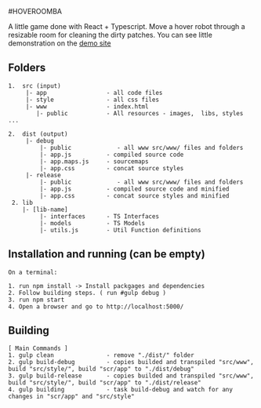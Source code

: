 #HOVEROOMBA

 A little game done with React + Typescript. Move a hover robot through a resizable room for cleaning the dirty patches. You can see little demonstration on the [demo site](https://kataclan.github.io/#/)

Folders 
------------------------------------
    1.  src (input)
         |- app                 - all code files
         |- style               - all css files
         |- www                 - index.html  
            |- public           - All resources - images,  libs, styles ...

    2.  dist (output)
         |- debug
             |- public             - all www src/www/ files and folders
             |- app.js          - compiled source code
             |- app.maps.js     - sourcemaps
             |- app.css         - concat source styles
         |- release
             |- public             - all www src/www/ files and folders
             |- app.js          - compiled source code and minified
             |- app.css         - concat source styles and minified
     2. lib  
        |- [lib-name] 
             |- interfaces      - TS Interfaces
             |- models          - TS Models
             |- utils.js        - Util Function definitions
    
Installation and running (can be empty)
------------------------------------
    On a terminal:

    1. run npm install -> Install packgages and dependencies
    2. Follow building steps. ( run #gulp debug )
    3. run npm start
    4. Open a browser and go to http://localhost:5000/

Building
-----------------------------------

    [ Main Commands ]    
    1. gulp clean               - remove "./dist/" folder
    2. gulp build-debug         - copies builded and transpiled "src/www", build "src/style/", build "scr/app" to "./dist/debug"   
    3. gulp build-release       - copies builded and transpiled "src/www", build "src/style/", build "scr/app" to "./dist/release" 
    4. gulp building            - task build-debug and watch for any changes in "scr/app" and "src/style"






